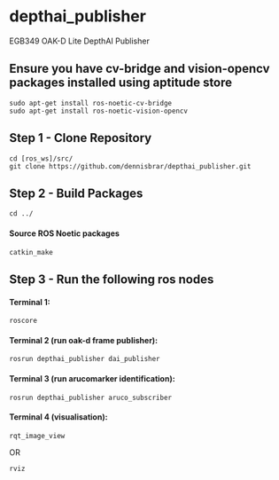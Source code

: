 # depthai_publisher
EGB349 OAK-D Lite DepthAI Publisher

## Ensure you have cv-bridge and vision-opencv packages installed using aptitude store

```
sudo apt-get install ros-noetic-cv-bridge
sudo apt-get install ros-noetic-vision-opencv
```

## Step 1 - Clone Repository

```
cd [ros_ws]/src/
git clone https://github.com/dennisbrar/depthai_publisher.git
```

## Step 2 - Build Packages
```
cd ../
```

#### Source ROS Noetic packages

```
catkin_make
```

## Step 3 - Run the following ros nodes

#### Terminal 1:
```
roscore
```

#### Terminal 2 (run oak-d frame publisher):
```
rosrun depthai_publisher dai_publisher
```

#### Terminal 3 (run arucomarker identification):
```
rosrun depthai_publisher aruco_subscriber
```

#### Terminal 4 (visualisation):
```
rqt_image_view
```
OR
```
rviz
```